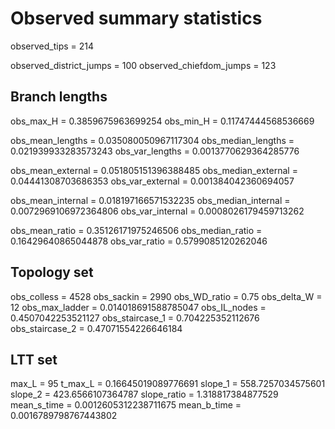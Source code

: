 # Observed summary statistics

observed_tips = 214
    
observed_district_jumps = 100
observed_chiefdom_jumps = 123

## Branch lengths
obs_max_H = 0.3859675963699254
obs_min_H = 0.11747444568536669

obs_mean_lengths = 0.035080050967117304
obs_median_lengths = 0.021939933283573243
obs_var_lengths = 0.0013770629364285776

obs_mean_external = 0.051805151396388485
obs_median_external = 0.04441308703686353
obs_var_external = 0.001384042360694057

obs_mean_internal = 0.018197166571532235
obs_median_internal = 0.0072969106972364806
obs_var_internal = 0.0008026179459713262

obs_mean_ratio = 0.35126171975246506
obs_median_ratio = 0.16429640865044878
obs_var_ratio = 0.5799085120262046

## Topology set

obs_colless = 4528
obs_sackin = 2990
obs_WD_ratio = 0.75
obs_delta_W = 12
obs_max_ladder = 0.014018691588785047
obs_IL_nodes = 0.4507042253521127
obs_staircase_1 = 0.704225352112676
obs_staircase_2 = 0.47071554226646184

## LTT set

max_L = 95
t_max_L = 0.16645019089776691
slope_1 = 558.7257034575601
slope_2 = 423.6566107364787
slope_ratio = 1.318817384877529
mean_s_time = 0.0012605312238711675
mean_b_time = 0.0016789798767443802
